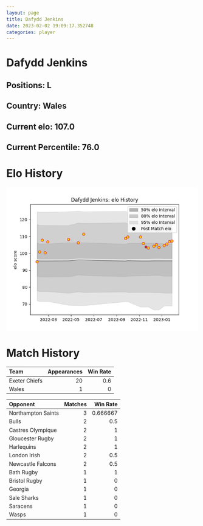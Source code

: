 ```yaml
---  
layout: page  
title: Dafydd Jenkins  
date: 2023-02-02 19:09:17.352748  
categories: player  
---
```

# Dafydd Jenkins

## Positions: L

## Country: Wales

## Current elo: 107.0

## Current Percentile: 76.0

# Elo History


![elo history](history_DafyddJenkins.png)
# Match History


| Team          |   Appearances |   Win Rate |
|:--------------|--------------:|-----------:|
| Exeter Chiefs |            20 |        0.6 |
| Wales         |             1 |        0   |

| Opponent           |   Matches |   Win Rate |
|:-------------------|----------:|-----------:|
| Northampton Saints |         3 |   0.666667 |
| Bulls              |         2 |   0.5      |
| Castres Olympique  |         2 |   1        |
| Gloucester Rugby   |         2 |   1        |
| Harlequins         |         2 |   1        |
| London Irish       |         2 |   0.5      |
| Newcastle Falcons  |         2 |   0.5      |
| Bath Rugby         |         1 |   1        |
| Bristol Rugby      |         1 |   0        |
| Georgia            |         1 |   0        |
| Sale Sharks        |         1 |   0        |
| Saracens           |         1 |   0        |
| Wasps              |         1 |   0        |